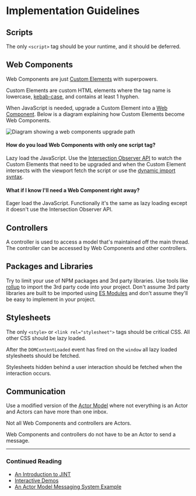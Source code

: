 # Implementation Guidelines

## Scripts

The only `<script>` tag should be your runtime, and it should be deferred.

## Web Components

Web Components are just [Custom Elements](https://html.spec.whatwg.org/multipage/custom-elements.html) with superpowers.

Custom Elements are custom HTML elements where the tag name is lowercase, [kebab-case](https://en.wikipedia.org/wiki/Letter_case#Special_case_styles), and contains at least 1 hyphen.

When JavaScript is needed, upgrade a Custom Element into a [Web Component](https://developer.mozilla.org/en-US/docs/Web/Web_Components). Below is a diagram explaining how Custom Elements become Web Components.

![Diagram showing a web components upgrade path](/images/custom-element-to-web-component.png)

#### How do you load Web Components with only one script tag?

Lazy load the JavaScript. Use the [Intersection Observer API](https://developer.mozilla.org/en-US/docs/Web/API/Intersection_Observer_API) to watch the Custom Elements that need to be upgraded and when the Custom Element intersects with the viewport fetch the script or use the [dynamic import syntax](https://v8.dev/features/dynamic-import).

#### What if I know I'll need a Web Component right away?

Eager load the JavaScript. Functionally it's the same as lazy loading except it doesn't use the Intersection Observer API.

## Controllers

A controller is used to access a model that's maintained off the main thread. The controller can be accessed by Web Components and other controllers.

## Packages and Libraries

Try to limit your use of NPM packages and 3rd party libraries. Use tools like [rollup](https://rollupjs.org/guide/en/#introduction) to import the 3rd party code into your project. Don't assume 3rd party libraries are built to be imported using [ES Modules](https://hacks.mozilla.org/2018/03/es-modules-a-cartoon-deep-dive/) and don't assume they'll be easy to implement in your project.

## Stylesheets

The only `<style>` or `<link rel="stylesheet">` tags should be critical CSS. All other CSS should be lazy loaded.

After the `DOMContentLoaded` event has fired on the `window` all lazy loaded stylesheets should be fetched.

Stylesheets hidden behind a user interaction should be fetched when the interaction occurs.

## Communication

Use a modified version of the [Actor Model](https://www.brianstorti.com/the-actor-model/) where not everything is an Actor and Actors can have more than one inbox.

Not all Web Components and controllers are Actors.

Web Components and controllers do not have to be an Actor to send a message.

---

### Continued Reading

- [An Introduction to JINT](https://jintmethod.dev/)
- [Interactive Demos](https://examples.jintmethod.dev/)
- [An Actor Model Messaging System Example](https://github.com/jint-method/actor-model-prototype)
